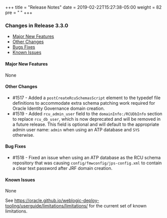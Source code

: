 +++
title = "Release Notes"
date = 2019-02-22T15:27:38-05:00
weight = 82
pre = "<b> </b>"
+++


### Changes in Release 3.3.0
- [Major New Features](#major-new-features)
- [Other Changes](#other-changes)
- [Bugs Fixes](#bug-fixes)
- [Known Issues](#known-issues)


#### Major New Features
None

#### Other Changes
- #1517 - Added a `postCreateRcuSchemasScript` element to the typedef file definitions to accommodate extra
  schema patching work required for Oracle Identity Governance domain creation.
- #1519 - Added `rcu_admin_user` field to the `domainInfo:/RCUDbInfo` section to replace `rcu_db_user`, which is now
  deprecated and will be removed in a future release.  This field is optional and will default to the appropriate
  admin user name: `admin` when using an ATP database and `SYS` otherwise. 

#### Bug Fixes
- #1518 - Fixed an issue when using an ATP database as the RCU schema repository that was causing
  `config/fmwconfig/jps-config.xml` to contain a clear text password after JRF domain creation.

#### Known Issues
None

See https://oracle.github.io/weblogic-deploy-tooling/userguide/limitations/limitations/ for the current set of known limitations.

